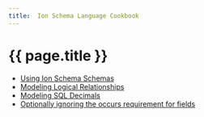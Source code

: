 ```yaml
---
title:  Ion Schema Language Cookbook
---
```

# {{ page.title }}

* [Using Ion Schema Schemas](cookbook/ion-schema-schemas)
* [Modeling Logical Relationships](cookbook/logical-relationships)
* [Modeling SQL Decimals](cookbook/sql-decimals)
* [Optionally ignoring the occurs requirement for fields](cookbook/ignore-occurs-requirements.md)
